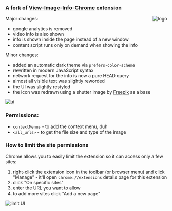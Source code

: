 ### A fork of [View-Image-Info-Chrome](https://github.com/ehaagwlke/View-Image-Info-Chrome) extension

<img align="right" src="https://i.imgur.com/cFUhk4B.png" alt="logo">

Major changes:
 
* google analytics is removed
* video info is also shown
* info is shown inside the page instead of a new window
* content script runs only on demand when showing the info

Minor changes:

* added an automatic dark theme via `prefers-color-scheme`
* rewritten in modern JavaScript syntax
* network request for the info is now a pure HEAD query
* almost all visible text was slightly reworded
* the UI was slightly restyled
* the icon was redrawn using a shutter image by [Freepik](https://www.flaticon.com/authors/freepik) as a base

![ui](https://i.imgur.com/tWZGFGE.png)

### Permissions:

* `contextMenus` - to add the context menu, duh
* `<all_urls>` - to get the file size and type of the image

### How to limit the site permissions 

Chrome allows you to easily limit the extension so it can access only a few sites:

1. right-click the extension icon in the toolbar (or browser menu) and click "Manage" - it'll open `chrome://extensions` details page for this extension 
2. click "On specific sites"
3. enter the URL you want to allow
4. to add more sites click "Add a new page"

![limit UI](https://i.imgur.com/F2nqVdL.png)

